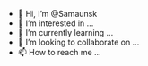 - 👋 Hi, I’m @Samaunsk
- 👀 I’m interested in ...
- 🌱 I’m currently learning ...
- 💞️ I’m looking to collaborate on ...
- 📫 How to reach me ...

<!---
Samaunsk/Samaunsk is a ✨ special ✨ repository because its `README.md` (this file) appears on your GitHub profile.
You can click the Preview link to take a look at your changes.
--->
